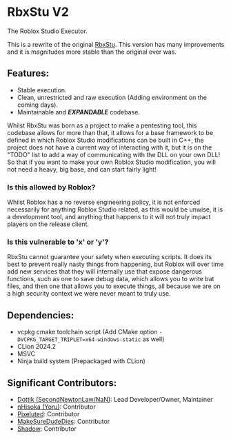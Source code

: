 # RbxStu V2

The Roblox Studio Executor.

This is a rewrite of the original [RbxStu](https://github.com/RbxStu/RbxStu). This version has many improvements and it
is magnitudes more stable than the original ever was.

## Features:

- Stable execution.
- Clean, unrestricted and raw execution (Adding environment on the coming days).
- Maintainable and **_EXPANDABLE_** codebase.

Whilst RbxStu was born as a project to make a pentesting tool, this codebase allows for more than that, it allows for a
base framework to be defined in which Roblox Studio modifications can be built in C++, the project does not have a
current way of interacting with it, but it is on the "TODO" list to add a way of communicating with the DLL on your own
DLL! So that if you want to make your own Roblox Studio modification, you will not need a heavy, big base, and can start
fairly light!

### Is this allowed by Roblox?

Whilst Roblox has a no reverse engineering policy, it is not enforced necessarily for anything Roblox Studio related, as
this would be unwise, it is a development tool, and anything that happens to it will not truly impact players on the
release client.

### Is this vulnerable to 'x' or 'y'?

RbxStu cannot guarantee your safety when executing scripts. It does its best to prevent really nasty things from
happening, but Roblox will over time add new services that they will internally use that expose dangerous functions,
such as one to save debug data, which allows you to write bat files, and then one that allows you to execute things, all
because we are on a high security context we were never meant to truly use.

## Dependencies:

- vcpkg cmake toolchain script (Add CMake option `-DVCPKG_TARGET_TRIPLET=x64-windows-static` as well)
- CLion 2024.2
- MSVC
- Ninja build system (Prepackaged with CLion)

## Significant Contributors:

- [Dottik (SecondNewtonLaw/NaN)](https://github.com/SecondNewtonLaw): Lead Developer/Owner, Maintainer
- [nHisoka (Yoru)](https://github.com/nhisoka): Contributor
- [Pixeluted](https://github.com/Pixeluted): Contributor
- [MakeSureDudeDies](https://github.com/MakeSureDudeDies): Contributor
- [Shadow](https://github.com/ShadowIsReal): Contributor